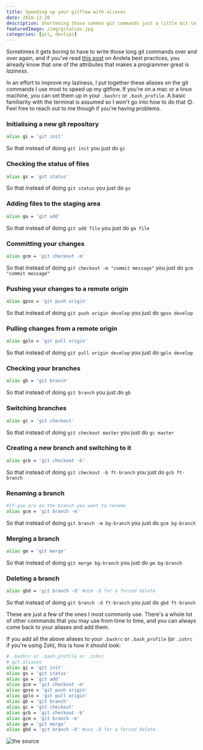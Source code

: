 ```yaml
---
title: Speeding up your gitflow with aliases
date: 2018-12-20
description: Shortening those common git commands just a little bit to make your workflow that much faster
featuredImage: /img/gitalias.jpg
categories: [git, devtips]
---
```

Sometimes it gets boring to have to write those long git commands over and over again, 
and if you've read [this post](https://github.com/andela/bestpractices/wiki/Eliminate-Stupid-Mental-Effort-(ESME)) 
on Andela best practices, you already know that one of the attributes that makes a programmer great is _laziness_.

In an effort to improve my laziness, I put together these aliases on the git commands I use most to speed up my 
gitflow. If you're on a mac or a linux machine, you can set them up in your `.bashrc` or `.bash_profile`. A basic familiarity 
with the terminal is assumed so I won't go into how to do that 😊. Feel free to reach out to me though if you're having problems.

### Initialising a new git repository
```bash
alias gi = 'git init'
```
So that instead of doing `git init` you just do `gi`

### Checking the status of files
```bash
alias gs = 'git status'
```
So that instead of doing `git status` you just do `gs`

### Adding files to the staging area
```bash
alias ga = 'git add'
```
So that instead of doing `git add file` you just do `ga file`

### Committing your changes
```bash
alias gcm = 'git checkout -m'
```
So that instead of doing `git checkout -m "commit message"` you just do `gcm "commit message"`

### Pushing your changes to a remote origin
```bash
alias gpso = 'git push origin'
```
So that instead of doing `git push origin develop` you just do `gpso develop`

### Pulling changes from a remote origin
```bash
alias gplo = 'git pull origin'
```
So that instead of doing `git pull origin develop` you just do `gplo develop`

### Checking your branches
```bash
alias gb = 'git branch'
```
So that instead of doing `git branch` you just do `gb`

### Switching branches
```bash
alias gc = 'git checkout'
```
So that instead of doing `git checkout master` you just do `gc master`

### Creating a new branch and switching to it
```bash
alias gcb = 'git checkout -b'
```
So that instead of doing `git checkout -b ft-branch` you just do `gcb ft-branch`

### Renaming a branch
```bash
#if you are on the branch you want to rename
alias gcm = 'git branch -m'
```
So that instead of doing `git branch -m bg-branch` you just do `gcm bg-branch`

### Merging a branch
```bash
alias gm = 'git merge'
```
So that instead of doing `git merge bg-branch` you just do `gm bg-branch`

### Deleting a branch
```bash
alias gbd = 'git branch -d' #use -D for a forced delete
```
So that instead of doing `git branch -d ft-branch` you just do `gbd ft-branch`

These are just a few of the ones I most commonly use. There's a whole lot of other commands that you may use from time 
to time, and you can always come back to your aliases and add them. 

If you add all the above aliases to your `.bashrc` or `.bash_profile` (or `.zshrc` if you're using Zsh), this is how it 
should look:
```bash
# .bashrc or .bash_profile or .zshrc
# git aliases
alias gi = 'git init'
alias gs = 'git status'
alias ga = 'git add'
alias gcm = 'git checkout -m'
alias gpso = 'git push origin'
alias gplo = 'git pull origin'
alias gb = 'git branch'
alias gc = 'git checkout'
alias gcb = 'git checkout -b'
alias gcm = 'git branch -m'
alias gm = 'git merge'
alias gbd = 'git branch -d' #use -D for a forced delete
```

![the source](/img/source.png)